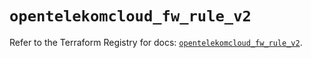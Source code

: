 # `opentelekomcloud_fw_rule_v2`

Refer to the Terraform Registry for docs: [`opentelekomcloud_fw_rule_v2`](https://registry.terraform.io/providers/opentelekomcloud/opentelekomcloud/1.36.48/docs/resources/fw_rule_v2).
